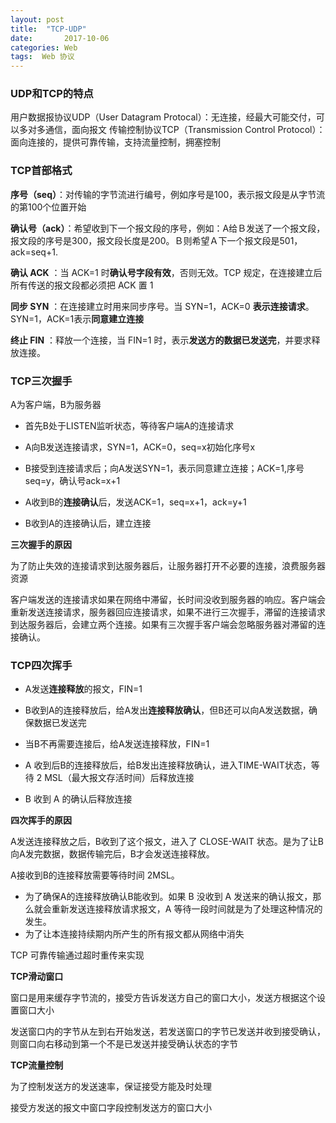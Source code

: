```yaml
---
layout: post
title:  "TCP-UDP"
date:       2017-10-06 
categories: Web
tags:  Web 协议
---
```






### UDP和TCP的特点

用户数据报协议UDP（User Datagram Protocal）：无连接，经最大可能交付，可以多对多通信，面向报文
传输控制协议TCP（Transmission Control Protocol）：面向连接的，提供可靠传输，支持流量控制，拥塞控制

### TCP首部格式

[](/assets/IT/Web/154645.png)

**序号（seq）**：对传输的字节流进行编号，例如序号是100，表示报文段是从字节流的第100个位置开始

**确认号（ack）**：希望收到下一个报文段的序号，例如：A给Ｂ发送了一个报文段，报文段的序号是300，报文段长度是200。Ｂ则希望Ａ下一个报文段是501，ack=seq+1.

**确认 ACK** ：当 ACK=1 时**确认号字段有效**，否则无效。TCP 规定，在连接建立后所有传送的报文段都必须把 ACK 置 1

**同步 SYN** ：在连接建立时用来同步序号。当 SYN=1，ACK=0 **表示连接请求**。SYN=1，ACK=1表示**同意建立连接**

**终止 FIN** ：释放一个连接，当 FIN=1 时，表示**发送方的数据已发送完**，并要求释放连接。

### TCP三次握手

A为客户端，B为服务器

- 首先B处于LISTEN监听状态，等待客户端A的连接请求

- A向B发送连接请求，SYN=1，ACK=0，seq=x初始化序号x

- B接受到连接请求后；向A发送SYN=1，表示同意建立连接；ACK=1,序号seq=y，确认号ack=x+1

- A收到B的**连接确认**后，发送ACK=1，seq=x+1，ack=y+1

- B收到A的连接确认后，建立连接

  [](/assets/IT/Web/sanciwoshou.png)

**三次握手的原因**

为了防止失效的连接请求到达服务器后，让服务器打开不必要的连接，浪费服务器资源

客户端发送的连接请求如果在网络中滞留，长时间没收到服务器的响应。客户端会重新发送连接请求，服务器回应连接请求，如果不进行三次握手，滞留的连接请求到达服务器后，会建立两个连接。如果有三次握手客户端会忽略服务器对滞留的连接确认。

### TCP四次挥手

- A发送**连接释放**的报文，FIN=1

- B收到A的连接释放后，给A发出**连接释放确认**，但B还可以向A发送数据，确保数据已发送完

- 当B不再需要连接后，给A发送连接释放，FIN=1

- A 收到后B的连接释放后，给B发出连接释放确认，进入TIME-WAIT状态，等待 2 MSL（最大报文存活时间）后释放连接

- B 收到 A 的确认后释放连接

  [](/assets/IT/Web/sici.png)

**四次挥手的原因**

A发送连接释放之后，B收到了这个报文，进入了 CLOSE-WAIT 状态。是为了让B向A发完数据，数据传输完后，B才会发送连接释放。

A接收到B的连接释放需要等待时间 2MSL。

- 为了确保A的连接释放确认B能收到。如果 B 没收到 A 发送来的确认报文，那么就会重新发送连接释放请求报文，A 等待一段时间就是为了处理这种情况的发生。
- 为了让本连接持续期内所产生的所有报文都从网络中消失



TCP 可靠传输通过超时重传来实现

**TCP滑动窗口**

窗口是用来缓存字节流的，接受方告诉发送方自己的窗口大小，发送方根据这个设置窗口大小

发送窗口内的字节从左到右开始发送，若发送窗口的字节已发送并收到接受确认，则窗口向右移动到第一个不是已发送并接受确认状态的字节

**TCP流量控制**

为了控制发送方的发送速率，保证接受方能及时处理

接受方发送的报文中窗口字段控制发送方的窗口大小